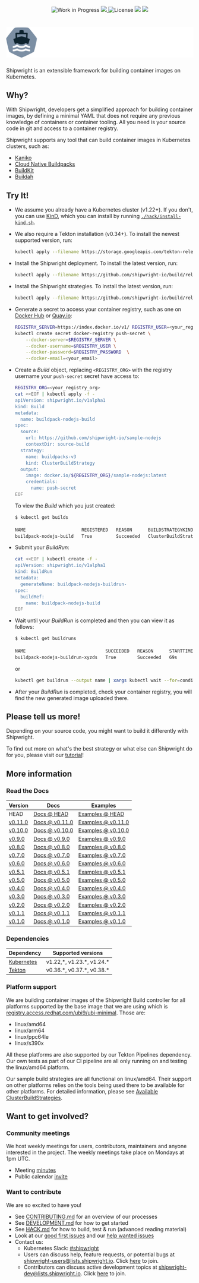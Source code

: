 <!--
Copyright The Shipwright Contributors

SPDX-License-Identifier: Apache-2.0
-->

<p align="center">
    <img alt="Work in Progress" src="https://img.shields.io/badge/Status-Work%20in%20Progress-informational">
    <a alt="GoReport" href="https://goreportcard.com/report/github.com/shipwright-io/build">
        <img src="https://goreportcard.com/badge/github.com/shipwright-io/build">
    </a>
    <img alt="License" src="https://img.shields.io/github/license/shipwright-io/build">
    <a href="https://pkg.go.dev/mod/github.com/shipwright-io/build"> <img src="https://img.shields.io/badge/go.dev-reference-007d9c?logo=go&logoColor=white"></a>
    <a href="https://bestpractices.coreinfrastructure.org/projects/5315"><img src="https://bestpractices.coreinfrastructure.org/projects/5315/badge"></a>
</p>

# ![shipwright-logo](./.docs/shipwright-logo-darkbg-512.png)

Shipwright is an extensible framework for building container images on Kubernetes.

## Why?

With Shipwright, developers get a simplified approach for building container images, by defining a minimal YAML that does not require
any previous knowledge of containers or container tooling. All you need is your source code in git and access to a container registry.

Shipwright supports any tool that can build container images in Kubernetes clusters, such as:

- [Kaniko](https://github.com/GoogleContainerTools/kaniko)
- [Cloud Native Buildpacks](https://buildpacks.io/)
- [BuildKit](https://github.com/moby/buildkit)
- [Buildah](https://buildah.io/)

## Try It!

- We assume you already have a Kubernetes cluster (v1.22+). If you don't, you can use [KinD](https://kind.sigs.k8s.io), which you can install by running [`./hack/install-kind.sh`](./hack/install-kind.sh).

- We also require a Tekton installation (v0.34+). To install the newest supported version, run:

  ```bash
  kubectl apply --filename https://storage.googleapis.com/tekton-releases/pipeline/previous/v0.38.3/release.yaml
  ```

- Install the Shipwright deployment. To install the latest version, run:

  ```bash
  kubectl apply --filename https://github.com/shipwright-io/build/releases/download/v0.11.0/release.yaml
  ```

- Install the Shipwright strategies. To install the latest version, run:

  ```bash
  kubectl apply --filename https://github.com/shipwright-io/build/releases/download/v0.11.0/sample-strategies.yaml
  ```

- Generate a secret to access your container registry, such as one on [Docker Hub](https://hub.docker.com/) or [Quay.io](https://quay.io/):

  ```bash
  REGISTRY_SERVER=https://index.docker.io/v1/ REGISTRY_USER=<your_registry_user> REGISTRY_PASSWORD=<your_registry_password>
  kubectl create secret docker-registry push-secret \
      --docker-server=$REGISTRY_SERVER \
      --docker-username=$REGISTRY_USER \
      --docker-password=$REGISTRY_PASSWORD  \
      --docker-email=<your_email>
  ```

- Create a *Build* object, replacing `<REGISTRY_ORG>` with the registry username your `push-secret` secret have access to:

  ```bash
  REGISTRY_ORG=<your_registry_org>
  cat <<EOF | kubectl apply -f -
  apiVersion: shipwright.io/v1alpha1
  kind: Build
  metadata:
    name: buildpack-nodejs-build
  spec:
    source:
      url: https://github.com/shipwright-io/sample-nodejs
      contextDir: source-build
    strategy:
      name: buildpacks-v3
      kind: ClusterBuildStrategy
    output:
      image: docker.io/${REGISTRY_ORG}/sample-nodejs:latest
      credentials:
        name: push-secret
  EOF
  ```

  To view the *Build* which you just created:

  ```bash
  $ kubectl get builds
 
  NAME                     REGISTERED   REASON      BUILDSTRATEGYKIND      BUILDSTRATEGYNAME   CREATIONTIME
  buildpack-nodejs-build   True         Succeeded   ClusterBuildStrategy   buildpacks-v3       68s
  ```  

- Submit your *BuildRun*:

  ```bash
  cat <<EOF | kubectl create -f -
  apiVersion: shipwright.io/v1alpha1
  kind: BuildRun
  metadata:
    generateName: buildpack-nodejs-buildrun-
  spec:
    buildRef:
      name: buildpack-nodejs-build
  EOF
  ```

- Wait until your *BuildRun* is completed and then you can view it as follows:

  ```bash
  $ kubectl get buildruns
  
  NAME                              SUCCEEDED   REASON      STARTTIME   COMPLETIONTIME
  buildpack-nodejs-buildrun-xyzds   True        Succeeded   69s         2s
  ```

  or

  ```bash
  kubectl get buildrun --output name | xargs kubectl wait --for=condition=Succeeded --timeout=180s
  ```

- After your *BuildRun* is completed, check your container registry, you will find the new generated image uploaded there.

## Please tell us more!

Depending on your source code, you might want to build it differently with Shipwright.

To find out more on what's the best strategy or what else can Shipwright do for you, please visit our [tutorial](./docs/tutorials/README.md)!

## More information

### Read the Docs

| Version | Docs                           | Examples                    |
| ------- | ------------------------------ | --------------------------- |
| HEAD    | [Docs @ HEAD](docs/README.md) | [Examples @ HEAD](samples) |
| [v0.11.0](https://github.com/shipwright-io/build/releases/tag/v0.11.0)    | [Docs @ v0.11.0](https://github.com/shipwright-io/build/tree/v0.11.0/docs) | [Examples @ v0.11.0](https://github.com/shipwright-io/build/tree/v0.11.0/samples) |
| [v0.10.0](https://github.com/shipwright-io/build/releases/tag/v0.10.0)    | [Docs @ v0.10.0](https://github.com/shipwright-io/build/tree/v0.10.0/docs) | [Examples @ v0.10.0](https://github.com/shipwright-io/build/tree/v0.10.0/samples) |
| [v0.9.0](https://github.com/shipwright-io/build/releases/tag/v0.9.0)    | [Docs @ v0.9.0](https://github.com/shipwright-io/build/tree/v0.9.0/docs) | [Examples @ v0.9.0](https://github.com/shipwright-io/build/tree/v0.9.0/samples) |
| [v0.8.0](https://github.com/shipwright-io/build/releases/tag/v0.8.0)    | [Docs @ v0.8.0](https://github.com/shipwright-io/build/tree/v0.8.0/docs) | [Examples @ v0.8.0](https://github.com/shipwright-io/build/tree/v0.8.0/samples) |
| [v0.7.0](https://github.com/shipwright-io/build/releases/tag/v0.7.0)    | [Docs @ v0.7.0](https://github.com/shipwright-io/build/tree/v0.7.0/docs) | [Examples @ v0.7.0](https://github.com/shipwright-io/build/tree/v0.7.0/samples) |
| [v0.6.0](https://github.com/shipwright-io/build/releases/tag/v0.6.0)    | [Docs @ v0.6.0](https://github.com/shipwright-io/build/tree/v0.6.0/docs) | [Examples @ v0.6.0](https://github.com/shipwright-io/build/tree/v0.6.0/samples) |
| [v0.5.1](https://github.com/shipwright-io/build/releases/tag/v0.5.1)    | [Docs @ v0.5.1](https://github.com/shipwright-io/build/tree/v0.5.1/docs) | [Examples @ v0.5.1](https://github.com/shipwright-io/build/tree/v0.5.1/samples) |
| [v0.5.0](https://github.com/shipwright-io/build/releases/tag/v0.5.0)    | [Docs @ v0.5.0](https://github.com/shipwright-io/build/tree/v0.5.0/docs) | [Examples @ v0.5.0](https://github.com/shipwright-io/build/tree/v0.5.0/samples) |
| [v0.4.0](https://github.com/shipwright-io/build/releases/tag/v0.4.0)    | [Docs @ v0.4.0](https://github.com/shipwright-io/build/tree/v0.4.0/docs) | [Examples @ v0.4.0](https://github.com/shipwright-io/build/tree/v0.4.0/samples) |
| [v0.3.0](https://github.com/shipwright-io/build/releases/tag/v0.3.0)    | [Docs @ v0.3.0](https://github.com/shipwright-io/build/tree/v0.3.0/docs) | [Examples @ v0.3.0](https://github.com/shipwright-io/build/tree/v0.3.0/samples) |
| [v0.2.0](https://github.com/shipwright-io/build/releases/tag/v0.2.0)    | [Docs @ v0.2.0](https://github.com/shipwright-io/build/tree/v0.2.0/docs) | [Examples @ v0.2.0](https://github.com/shipwright-io/build/tree/v0.2.0/samples) |
| [v0.1.1](https://github.com/shipwright-io/build/releases/tag/v0.1.1)    | [Docs @ v0.1.1](https://github.com/shipwright-io/build/tree/v0.1.1/docs) | [Examples @ v0.1.1](https://github.com/shipwright-io/build/tree/v0.1.1/samples) |
| [v0.1.0](https://github.com/shipwright-io/build/releases/tag/v0.1.0)    | [Docs @ v0.1.0](https://github.com/shipwright-io/build/tree/v0.1.0/docs) | [Examples @ v0.1.0](https://github.com/shipwright-io/build/tree/v0.1.0/samples) |

### Dependencies

| Dependency                           | Supported versions           |
| -------------------------------------| ---------------------------- |
| [Kubernetes](https://kubernetes.io/) | v1.22,\*, v1.23.\*, v1.24.\* |
| [Tekton](https://tekton.dev)         | v0.36.\*, v0.37.\*, v0.38.\* |

### Platform support

We are building container images of the Shipwright Build controller for all platforms supported by the base image that we are using which is [registry.access.redhat.com/ubi9/ubi-minimal](https://catalog.redhat.com/software/containers/ubi9/ubi-minimal/615bd9b4075b022acc111bf5). Those are:

- linux/amd64
- linux/arm64
- linux/ppc64le
- linux/s390x

All these platforms are also supported by our Tekton Pipelines dependency. Our own tests as part of our CI pipeline are all only running on and testing the linux/amd64 platform.

Our sample build strategies are all functional on linux/amd64. Their support on other platforms relies on the tools being used there to be available for other platforms. For detailed information, please see [Available ClusterBuildStrategies](docs/buildstrategies.md#available-clusterbuildstrategies).

## Want to get involved?

### Community meetings

We host weekly meetings for users, contributors, maintainers and anyone interested in the project. The weekly meetings take place on Mondays at 1pm UTC.

- Meeting [minutes](https://github.com/shipwright-io/community/issues?q=is%3Aissue+label%3Acommunity+label%3Ameeting)
- Public calendar [invite](https://calendar.google.com/calendar/u/1?cid=Y19iMWVndjc3anUyczJkbWNkM2R1ZnAxazhuNEBncm91cC5jYWxlbmRhci5nb29nbGUuY29t)

### Want to contribute

We are so excited to have you!

- See [CONTRIBUTING.md](CONTRIBUTING.md) for an overview of our processes
- See [DEVELOPMENT.md](DEVELOPMENT.md) for how to get started
- See [HACK.md](HACK.md) for how to build, test & run
  (advanced reading material)
- Look at our
  [good first issues](https://github.com/shipwright-io/build/issues?q=is%3Aissue+is%3Aopen+label%3A%22good+first+issue%22)
  and our
  [help wanted issues](https://github.com/shipwright-io/build/issues?q=is%3Aissue+is%3Aopen+label%3A%22help+wanted%22)
- Contact us:
  - Kubernetes Slack: [#shipwright](https://kubernetes.slack.com/messages/shipwright)
  - Users can discuss help, feature requests, or potential bugs at [shipwright-users@lists.shipwright.io](https://lists.shipwright.io/archives/list/shipwright-users@lists.shipwright.io/).
  Click [here](https://lists.shipwright.io/admin/lists/shipwright-users.lists.shipwright.io/) to join.
  - Contributors can discuss active development topics at [shipwright-dev@lists.shipwright.io](https://lists.shipwright.io/archives/list/shipwright-dev@lists.shipwright.io/).
  Click [here](https://lists.shipwright.io/admin/lists/shipwright-dev.lists.shipwright.io/) to join.

